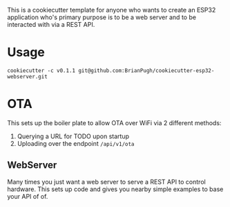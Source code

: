 This is a cookiecutter template for anyone who wants to create an ESP32 application
who's primary purpose is to be a web server and to be interacted with via a REST
API.

# Usage

```
cookiecutter -c v0.1.1 git@github.com:BrianPugh/cookiecutter-esp32-webserver.git
```


# OTA
This sets up the boiler plate to allow OTA over WiFi via 2 different methods:

1. Querying a URL for TODO upon startup 
2. Uploading over the endpoint `/api/v1/ota`

## WebServer
Many times you just want a web server to serve a REST API to control hardware.
This sets up code and gives you nearby simple examples to base your API of of.
